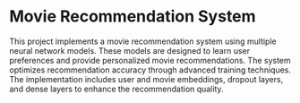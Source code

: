# Movie Recommendation System

This project implements a movie recommendation system using multiple neural network models. These models are designed to learn user preferences and provide personalized movie recommendations. The system optimizes recommendation accuracy through advanced training techniques. The implementation includes user and movie embeddings, dropout layers, and dense layers to enhance the recommendation quality.
